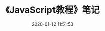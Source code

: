---
pageComponent: # 使用页面组件
  name: Catalogue # 组件名：Catalogue => 目录页组件
  data:
    key: 《JavaScript教程》笔记 # key要设置为指定文件夹的名称
    imgUrl: https://cdn.jsdelivr.net/gh/xugaoyi/image_store/blog/20200112120340.png
    description: 本章内容为博主在原教程基础上添加学习笔记，教程版权归原作者所有。来源：<a href="https://wangdoc.com/javascript/" target="_blank">JavaScript教程</a>

title: 《JavaScript教程》笔记
date: 2020-01-12 11:51:53
permalink: /note/javascript
article: false
comment: false
editLink: false
---